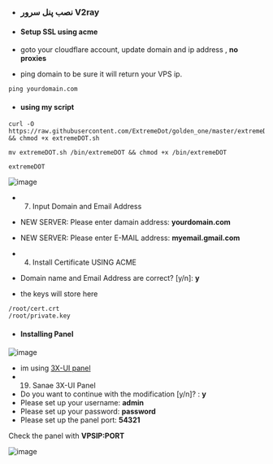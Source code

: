 
- ### نصب پنل سرور V2ray

- #### Setup SSL using acme

 - goto your cloudflare account, update domain and ip address , **no proxies**
  - ping domain to be sure it will return your VPS ip.

```
ping yourdomain.com 
```

- #### using my script


```
curl -O https://raw.githubusercontent.com/ExtremeDot/golden_one/master/extremeDOT.sh && chmod +x extremeDOT.sh

mv extremeDOT.sh /bin/extremeDOT && chmod +x /bin/extremeDOT

extremeDOT
```

![image](https://user-images.githubusercontent.com/120102306/230754304-28b409e3-bbe2-4741-a189-eb43ff8fe355.png)

 - 7) Input Domain and Email Address
  - NEW SERVER: Please enter damain address: **yourdomain.com**
  - NEW SERVER: Please enter E-MAIL address: **myemail.gmail.com**

 - 4)  Install Certificate USING ACME
  - Domain name and Email Address are correct? [y/n]: **y**
   -  the keys will store here


```
/root/cert.crt
/root/private.key
```

 - #### Installing Panel

![image](https://user-images.githubusercontent.com/120102306/230754445-f1835693-4f75-4a5a-929f-cbcb93c67e8b.png)

 - im using [3X-UI panel](https://github.com/MHSanaei/3x-ui)
  - 19) Sanae 3X-UI Panel
  - Do you want to continue with the modification [y/n]? : **y**
  - Please set up your username: **admin**
  - Please set up your password: **password**
  - Please set up the panel port: **54321**


Check the panel with **VPSIP:PORT**

![image](https://user-images.githubusercontent.com/120102306/230754561-29888899-8cde-4244-ab5a-4472c07e1841.png)


